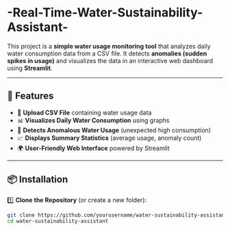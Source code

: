 # -Real-Time-Water-Sustainability-Assistant-

This project is a **simple water usage monitoring tool** that analyzes daily water consumption data from a CSV file. It detects **anomalies (sudden spikes in usage)** and visualizes the data in an interactive web dashboard using **Streamlit**.

---

## 🚀 Features
- 📂 **Upload CSV File** containing water usage data
- 📊 **Visualizes Daily Water Consumption** using graphs
- 🚨 **Detects Anomalous Water Usage** (unexpected high consumption)
- 📈 **Displays Summary Statistics** (average usage, anomaly count)
- 🌍 **User-Friendly Web Interface** powered by Streamlit

---

## 📦 Installation

1️⃣ **Clone the Repository** (or create a new folder):
```sh
git clone https://github.com/yourusername/water-sustainability-assistant.git
cd water-sustainability-assistant
